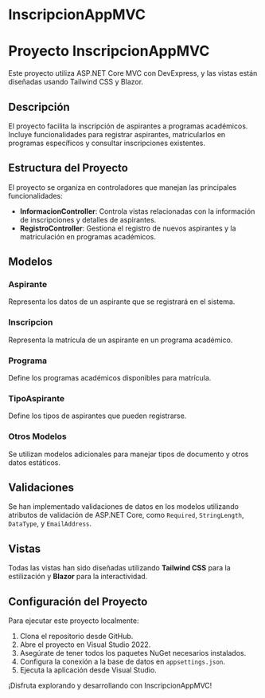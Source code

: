 # InscripcionAppMVC

# Proyecto InscripcionAppMVC

Este proyecto utiliza ASP.NET Core MVC con DevExpress, y las vistas están diseñadas usando Tailwind CSS y Blazor.

## Descripción

El proyecto facilita la inscripción de aspirantes a programas académicos. Incluye funcionalidades para registrar aspirantes, matricularlos en programas específicos y consultar inscripciones existentes.

## Estructura del Proyecto

El proyecto se organiza en controladores que manejan las principales funcionalidades:

- **InformacionController**: Controla vistas relacionadas con la información de inscripciones y detalles de aspirantes.
- **RegistroController**: Gestiona el registro de nuevos aspirantes y la matriculación en programas académicos.

## Modelos

### Aspirante

Representa los datos de un aspirante que se registrará en el sistema.

### Inscripcion

Representa la matrícula de un aspirante en un programa académico.

### Programa

Define los programas académicos disponibles para matrícula.

### TipoAspirante

Define los tipos de aspirantes que pueden registrarse.

### Otros Modelos

Se utilizan modelos adicionales para manejar tipos de documento y otros datos estáticos.

## Validaciones

Se han implementado validaciones de datos en los modelos utilizando atributos de validación de ASP.NET Core, como `Required`, `StringLength`, `DataType`, y `EmailAddress`.

## Vistas

Todas las vistas han sido diseñadas utilizando **Tailwind CSS** para la estilización y **Blazor** para la interactividad.

## Configuración del Proyecto

Para ejecutar este proyecto localmente:

1. Clona el repositorio desde GitHub.
2. Abre el proyecto en Visual Studio 2022.
3. Asegúrate de tener todos los paquetes NuGet necesarios instalados.
4. Configura la conexión a la base de datos en `appsettings.json`.
5. Ejecuta la aplicación desde Visual Studio.

¡Disfruta explorando y desarrollando con InscripcionAppMVC!
